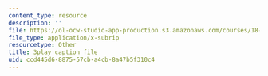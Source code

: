 ```yaml
---
content_type: resource
description: ''
file: https://ol-ocw-studio-app-production.s3.amazonaws.com/courses/18-01sc-single-variable-calculus-fall-2010/ccd445d6887557cba4cb8a47b5f310c4_60VGKnYBpbg.vtt
file_type: application/x-subrip
resourcetype: Other
title: 3play caption file
uid: ccd445d6-8875-57cb-a4cb-8a47b5f310c4
---
```

